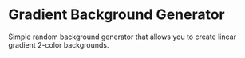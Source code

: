 # Gradient Background Generator
Simple random background generator that allows you to create linear gradient 2-color backgrounds. 
